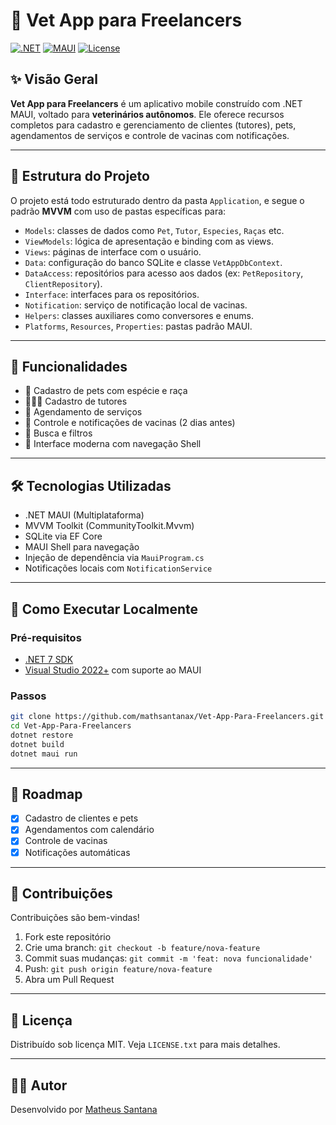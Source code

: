 
# 🐾 Vet App para Freelancers

[![.NET](https://img.shields.io/badge/.NET-8.0-blueviolet?logo=dotnet)](https://dotnet.microsoft.com/)
[![MAUI](https://img.shields.io/badge/MAUI-Mobile%20App-blue?logo=microsoft)](https://learn.microsoft.com/dotnet/maui/)
[![License](https://img.shields.io/github/license/mathsantanax/Vet-App-Para-Freelancers)](LICENSE)

## ✨ Visão Geral

**Vet App para Freelancers** é um aplicativo mobile construído com .NET MAUI, voltado para **veterinários autônomos**. Ele oferece recursos completos para cadastro e gerenciamento de clientes (tutores), pets, agendamentos de serviços e controle de vacinas com notificações.

---

## 📁 Estrutura do Projeto

O projeto está todo estruturado dentro da pasta `Application`, e segue o padrão **MVVM** com uso de pastas específicas para:

- `Models`: classes de dados como `Pet`, `Tutor`, `Especies`, `Raças` etc.
- `ViewModels`: lógica de apresentação e binding com as views.
- `Views`: páginas de interface com o usuário.
- `Data`: configuração do banco SQLite e classe `VetAppDbContext`.
- `DataAccess`: repositórios para acesso aos dados (ex: `PetRepository`, `ClientRepository`).
- `Interface`: interfaces para os repositórios.
- `Notification`: serviço de notificação local de vacinas.
- `Helpers`: classes auxiliares como conversores e enums.
- `Platforms`, `Resources`, `Properties`: pastas padrão MAUI.

---

## 📱 Funcionalidades

- 🐾 Cadastro de pets com espécie e raça
- 👨‍👩‍👧 Cadastro de tutores
- 📅 Agendamento de serviços
- 💉 Controle e notificações de vacinas (2 dias antes)
- 🔎 Busca e filtros
- 📲 Interface moderna com navegação Shell

---

## 🛠️ Tecnologias Utilizadas

- .NET MAUI (Multiplataforma)
- MVVM Toolkit (CommunityToolkit.Mvvm)
- SQLite via EF Core
- MAUI Shell para navegação
- Injeção de dependência via `MauiProgram.cs`
- Notificações locais com `NotificationService`

---

## 🚀 Como Executar Localmente

### Pré-requisitos

- [.NET 7 SDK](https://dotnet.microsoft.com/download/dotnet/7.0)
- [Visual Studio 2022+](https://visualstudio.microsoft.com/) com suporte ao MAUI

### Passos

```bash
git clone https://github.com/mathsantanax/Vet-App-Para-Freelancers.git
cd Vet-App-Para-Freelancers
dotnet restore
dotnet build
dotnet maui run
```

---

## 📌 Roadmap

- [x] Cadastro de clientes e pets
- [x] Agendamentos com calendário
- [x] Controle de vacinas
- [x] Notificações automáticas

---

## 🤝 Contribuições

Contribuições são bem-vindas!

1. Fork este repositório
2. Crie uma branch: `git checkout -b feature/nova-feature`
3. Commit suas mudanças: `git commit -m 'feat: nova funcionalidade'`
4. Push: `git push origin feature/nova-feature`
5. Abra um Pull Request

---

## 📄 Licença

Distribuído sob licença MIT. Veja `LICENSE.txt` para mais detalhes.

---

## 👨‍💻 Autor

Desenvolvido por [Matheus Santana](https://github.com/mathsantanax)
